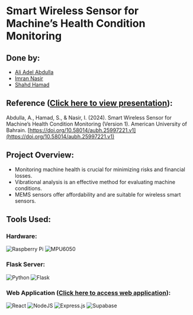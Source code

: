 # Smart Wireless Sensor for Machine’s Health Condition Monitoring

## Done by:
- [Ali Adel Abdulla](https://github.com/AliAdelAbdulla)
- [Imran Nasir](https://github.com/imrun10)
- [Shahd Hamad](https://github.com/Shahdhamadd)

## Reference ([Click here to view presentation](https://www.canva.com/design/DAGBkkvdBTg/qTvsP044nI8AJt9UM_PMbw/view?utm_content=DAGBkkvdBTg&utm_campaign=designshare&utm_medium=link&utm_source=editor)):
Abdulla, A., Hamad, S., & Nasir, I. (2024). Smart Wireless Sensor for Machine’s Health Condition Monitoring (Version 1). American University of Bahrain. [https://doi.org/10.58014/aubh.25997221.v1](https://doi.org/10.58014/aubh.25997221.v1)

## Project Overview:
- Monitoring machine health is crucial for minimizing risks and financial losses.
- Vibrational analysis is an effective method for evaluating machine conditions.
- MEMS sensors offer affordability and are suitable for wireless smart sensors.

## Tools Used:
### Hardware:
![Raspberry Pi](https://img.shields.io/badge/Raspberry%20Pi-%23C51A4A.svg?style=for-the-badge&logo=raspberry%20pi&logoColor=white) 
![MPU6050](https://img.shields.io/badge/MPU6050-%230A0A0A.svg?style=for-the-badge)

### Flask Server:
![Python](https://img.shields.io/badge/python-%2314354C.svg?style=for-the-badge&logo=python&logoColor=white) 
![Flask](https://img.shields.io/badge/Flask-%23000.svg?style=for-the-badge&logo=flask&logoColor=white)

### Web Application ([Click here to access web application](https://project-machine-health-monitoring.github.io/capstone/)):
![React](https://img.shields.io/badge/react-%2320232a.svg?style=for-the-badge&logo=react&logoColor=%2361DAFB) 
![NodeJS](https://img.shields.io/badge/node.js-6DA55F?style=for-the-badge&logo=node.js&logoColor=white) 
![Express.js](https://img.shields.io/badge/express.js-%23404d59.svg?style=for-the-badge&logo=express&logoColor=%2361DAFB) 
![Supabase](https://img.shields.io/badge/Supabase-3ECF8E?style=for-the-badge&logo=supabase&logoColor=white) 
